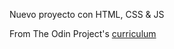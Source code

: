 Nuevo proyecto con HTML, CSS & JS

From The Odin Project's [curriculum](http://www.theodinproject.com/courses/web-development-101/lessons/html-css)